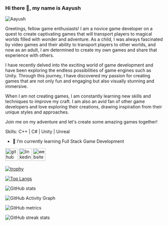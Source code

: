 ### Hi there 👋, my name is Aayush
![Aayush](https://user-images.githubusercontent.com/97807224/227798362-89c1e2de-2652-4b34-9ea2-db57ddec57cf.png)

Greetings, fellow game enthusiasts! I am a novice game developer on a quest to create captivating games that will transport players to magical worlds filled with wonder and adventure. As a child, I was always fascinated by video games and their ability to transport players to other worlds, and now as an adult, I am determined to create my own games and share that experience with others.

I have recently delved into the exciting world of game development and have been exploring the endless possibilities of game engines such as Unity. Through this journey, I have discovered my passion for creating games that are not only fun and engaging but also visually stunning and immersive.

When I am not creating games, I am constantly learning new skills and techniques to improve my craft. I am also an avid fan of other game developers and love exploring their creations, drawing inspiration from their unique styles and approaches.

Join me on my adventure and let's create some amazing games together!

Skills: C++ | C# | Unity | Unreal

- 🌱 I’m currently learning Full Stack Game Development 


[<img src='https://cdn.jsdelivr.net/npm/simple-icons@3.0.1/icons/github.svg' alt='github' height='40'>](https://github.com/JabberWock555)  [<img src='https://cdn.jsdelivr.net/npm/simple-icons@3.0.1/icons/linkedin.svg' alt='linkedin' height='40'>](https://www.linkedin.com/in/https://www.linkedin.com/in/aayush-gupta-5892b5186//)  [<img src='https://cdn.jsdelivr.net/npm/simple-icons@3.0.1/icons/icloud.svg' alt='website' height='40'>](https://aayushgupta555.wixsite.com/jabberwockstudio)  

[![trophy](https://github-profile-trophy.vercel.app/?username=JabberWock555)](https://github.com/ryo-ma/github-profile-trophy)

[![Top Langs](https://github-readme-stats.vercel.app/api/top-langs/?username=JabberWock555)](https://github.com/anuraghazra/github-readme-stats)

![GitHub stats](https://github-readme-stats.vercel.app/api?username=JabberWock555&show_icons=true)  

![GitHub Activity Graph](https://activity-graph.herokuapp.com/graph?username=JabberWock555)  

![GitHub metrics](https://metrics.lecoq.io/JabberWock555)  

![GitHub streak stats](https://streak-stats.demolab.com/?user=JabberWock555)  

